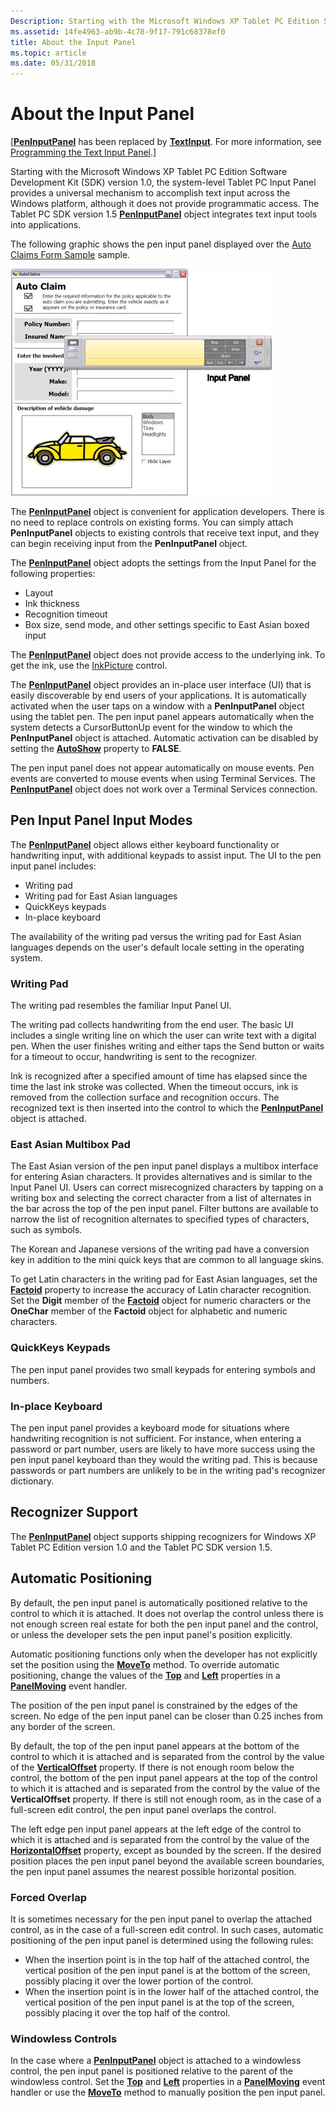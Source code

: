 ```yaml
---
Description: Starting with the Microsoft Windows XP Tablet PC Edition Software Development Kit (SDK) version 1.0, the system-level Tablet PC Input Panel provides a universal mechanism to accomplish text input across the Windows platform, although it does not provide programmatic access. The Tablet PC SDK version 1.5 PenInputPanel object integrates text input tools into applications.
ms.assetid: 14fe4963-ab9b-4c78-9f17-791c68378ef0
title: About the Input Panel
ms.topic: article
ms.date: 05/31/2018
---
```


# About the Input Panel

\[[**PenInputPanel**](peninputpanel-class.md) has been replaced by [**TextInput**](/windows/desktop/api/peninputpanel/nn-peninputpanel-itextinputpanel). For more information, see [Programming the Text Input Panel](programming-the-text-input-panel.md).\]

Starting with the Microsoft Windows XP Tablet PC Edition Software Development Kit (SDK) version 1.0, the system-level Tablet PC Input Panel provides a universal mechanism to accomplish text input across the Windows platform, although it does not provide programmatic access. The Tablet PC SDK version 1.5 [**PenInputPanel**](peninputpanel-class.md) object integrates text input tools into applications.

The following graphic shows the pen input panel displayed over the [Auto Claims Form Sample](auto-claims-form-sample.md) sample.

![pen input panel displayed over auto claims form sample sample](images/36eaa36b-1b0c-4363-96fa-092f70663ffa.jpg)

The [**PenInputPanel**](peninputpanel-class.md) object is convenient for application developers. There is no need to replace controls on existing forms. You can simply attach **PenInputPanel** objects to existing controls that receive text input, and they can begin receiving input from the **PenInputPanel** object.

The [**PenInputPanel**](peninputpanel-class.md) object adopts the settings from the Input Panel for the following properties:

-   Layout
-   Ink thickness
-   Recognition timeout
-   Box size, send mode, and other settings specific to East Asian boxed input

The [**PenInputPanel**](peninputpanel-class.md) object does not provide access to the underlying ink. To get the ink, use the [InkPicture](inkpicture-control-reference.md) control.

The [**PenInputPanel**](peninputpanel-class.md) object provides an in-place user interface (UI) that is easily discoverable by end users of your applications. It is automatically activated when the user taps on a window with a **PenInputPanel** object using the tablet pen. The pen input panel appears automatically when the system detects a CursorButtonUp event for the window to which the **PenInputPanel** object is attached. Automatic activation can be disabled by setting the [**AutoShow**](https://msdn.microsoft.com/library/ms703289(v=VS.85).aspx) property to **FALSE**.

The pen input panel does not appear automatically on mouse events. Pen events are converted to mouse events when using Terminal Services. The [**PenInputPanel**](peninputpanel-class.md) object does not work over a Terminal Services connection.

## Pen Input Panel Input Modes

The [**PenInputPanel**](peninputpanel-class.md) object allows either keyboard functionality or handwriting input, with additional keypads to assist input. The UI to the pen input panel includes:

-   Writing pad
-   Writing pad for East Asian languages
-   QuickKeys keypads
-   In-place keyboard

The availability of the writing pad versus the writing pad for East Asian languages depends on the user's default locale setting in the operating system.

### Writing Pad

The writing pad resembles the familiar Input Panel UI.

The writing pad collects handwriting from the end user. The basic UI includes a single writing line on which the user can write text with a digital pen. When the user finishes writing and either taps the Send button or waits for a timeout to occur, handwriting is sent to the recognizer.

Ink is recognized after a specified amount of time has elapsed since the time the last ink stroke was collected. When the timeout occurs, ink is removed from the collection surface and recognition occurs. The recognized text is then inserted into the control to which the [**PenInputPanel**](peninputpanel-class.md) object is attached.

### East Asian Multibox Pad

The East Asian version of the pen input panel displays a multibox interface for entering Asian characters. It provides alternatives and is similar to the Input Panel UI. Users can correct misrecognized characters by tapping on a writing box and selecting the correct character from a list of alternates in the bar across the top of the pen input panel. Filter buttons are available to narrow the list of recognition alternates to specified types of characters, such as symbols.

The Korean and Japanese versions of the writing pad have a conversion key in addition to the mini quick keys that are common to all language skins.

To get Latin characters in the writing pad for East Asian languages, set the [**Factoid**](/windows/desktop/api/peninputpanel/nf-peninputpanel-ipeninputpanel-get_factoid) property to increase the accuracy of Latin character recognition. Set the **Digit** member of the [**Factoid**](factoid-constants.md) object for numeric characters or the **OneChar** member of the **Factoid** object for alphabetic and numeric characters.

### QuickKeys Keypads

The pen input panel provides two small keypads for entering symbols and numbers.

### In-place Keyboard

The pen input panel provides a keyboard mode for situations where handwriting recognition is not sufficient. For instance, when entering a password or part number, users are likely to have more success using the pen input panel keyboard than they would the writing pad. This is because passwords or part numbers are unlikely to be in the writing pad's recognizer dictionary.

## Recognizer Support

The [**PenInputPanel**](peninputpanel-class.md) object supports shipping recognizers for Windows XP Tablet PC Edition version 1.0 and the Tablet PC SDK version 1.5.

## Automatic Positioning

By default, the pen input panel is automatically positioned relative to the control to which it is attached. It does not overlap the control unless there is not enough screen real estate for both the pen input panel and the control, or unless the developer sets the pen input panel's position explicitly.

Automatic positioning functions only when the developer has not explicitly set the position using the [**MoveTo**](/windows/desktop/api/peninputpanel/nf-peninputpanel-ipeninputpanel-moveto) method. To override automatic positioning, change the values of the [**Top**](/windows/desktop/api/peninputpanel/nf-peninputpanel-ipeninputpanel-get_top) and [**Left**](https://msdn.microsoft.com/library/ms701203(v=VS.85).aspx) properties in a [**PanelMoving**](peninputpanel-panelmoving.md) event handler.

The position of the pen input panel is constrained by the edges of the screen. No edge of the pen input panel can be closer than 0.25 inches from any border of the screen.

By default, the top of the pen input panel appears at the bottom of the control to which it is attached and is separated from the control by the value of the [**VerticalOffset**](/windows/desktop/api/peninputpanel/nf-peninputpanel-ipeninputpanel-get_verticaloffset) property. If there is not enough room below the control, the bottom of the pen input panel appears at the top of the control to which it is attached and is separated from the control by the value of the **VerticalOffset** property. If there is still not enough room, as in the case of a full-screen edit control, the pen input panel overlaps the control.

The left edge pen input panel appears at the left edge of the control to which it is attached and is separated from the control by the value of the [**HorizontalOffset**](/windows/desktop/api/peninputpanel/nf-peninputpanel-ipeninputpanel-get_horizontaloffset) property, except as bounded by the screen. If the desired position places the pen input panel beyond the available screen boundaries, the pen input panel assumes the nearest possible horizontal position.

### Forced Overlap

It is sometimes necessary for the pen input panel to overlap the attached control, as in the case of a full-screen edit control. In such cases, automatic positioning of the pen input panel is determined using the following rules:

-   When the insertion point is in the top half of the attached control, the vertical position of the pen input panel is at the bottom of the screen, possibly placing it over the lower portion of the control.
-   When the insertion point is in the lower half of the attached control, the vertical position of the pen input panel is at the top of the screen, possibly placing it over the top half of the control.

### Windowless Controls

In the case where a [**PenInputPanel**](peninputpanel-class.md) object is attached to a windowless control, the pen input panel is positioned relative to the parent of the windowless control. Set the [**Top**](/windows/desktop/api/peninputpanel/nf-peninputpanel-ipeninputpanel-get_top) and [**Left**](https://msdn.microsoft.com/library/ms701203(v=VS.85).aspx) properties in a [**PanelMoving**](peninputpanel-panelmoving.md) event handler or use the [**MoveTo**](/windows/desktop/api/peninputpanel/nf-peninputpanel-ipeninputpanel-moveto) method to manually position the pen input panel.

 

 



